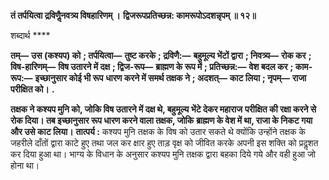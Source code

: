 **तं तर्पयित्वा द्रविणैॢनवत्र्य विषहारिणम् ।** **द्विजरूपप्रतिच्छन्न: कामरूपोऽदशन्नृपम् ॥ १२॥** 

शब्दार्थ **** 

**तम्—** **उस (कश्यप) को** **; तर्पयित्वा—** **तुष्ट करके** **; द्रविणै:—** **बहुमूल्य भेंटों द्वारा** **; निवत्र्य—** **रोक कर** **; विष-हारिणम्—** **विष उतारने में दक्ष** **; द्विज-रूप—** **ब्राह्मण के रूप में** **; प्रतिच्छन्न:—** **वेश बदल कर** **; काम-रूप:—** **इच्छानुसार कोई भी रूप** **धारण करने में समर्थ तक्षक ने** **; अदशत्—** **काट लिया** **; नृपम्—** **राजा परीक्षित को।** **.** 

**तक्षक ने कश्यप मुनि को, जोकि विष उतारने में दक्ष थे, बहुमूल्य भेंटे देकर महाराज** **परीक्षित की रक्षा करने से रोक दिया। तब इच्छानुसार रूप धारण करने वाला तक्षक, जोकि** **ब्राह्मण के वेश में था, राजा के निकट गया और उसे काट लिया।** **तात्पर्य :** कश्यप मुनि तक्षक के विष को उतार सकते थे क्योंकि उन्होंने तक्षक के जहरीले दाँतों द्वारा काटे हुए तथा जल कर क्षार हुए ताड़ वृक्ष को जीवित करके अपनी इस शक्ति को प्रदॢशत कर दिया हुआ था। भाग्य के विधान के अनुसार कश्यप मुनि तक्षक द्वारा बहका दिये गये और वही हुआ जो होना था।  